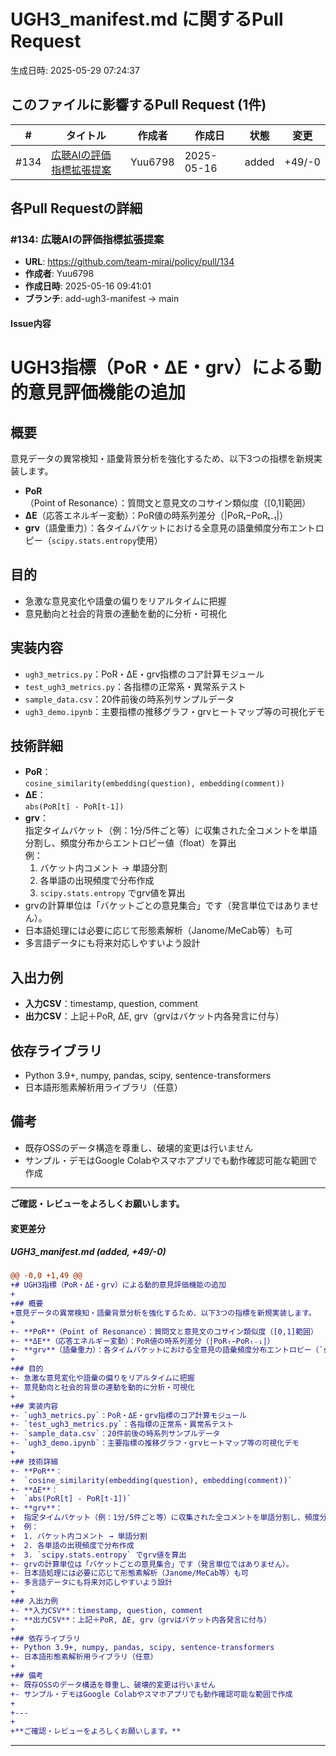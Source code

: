 # UGH3_manifest.md に関するPull Request

生成日時: 2025-05-29 07:24:37

## このファイルに影響するPull Request (1件)

| # | タイトル | 作成者 | 作成日 | 状態 | 変更 |
|---|---------|--------|--------|------|------|
| #134 | [広聴AIの評価指標拡張提案](https://github.com/team-mirai/policy/pull/134) | Yuu6798 | 2025-05-16 | added | +49/-0 |

## 各Pull Requestの詳細

### #134: 広聴AIの評価指標拡張提案

- **URL**: https://github.com/team-mirai/policy/pull/134
- **作成者**: Yuu6798
- **作成日時**: 2025-05-16 09:41:01
- **ブランチ**: add-ugh3-manifest → main

#### Issue内容

# UGH3指標（PoR・ΔE・grv）による動的意見評価機能の追加

## 概要
意見データの異常検知・語彙背景分析を強化するため、以下3つの指標を新規実装します。

- **PoR**（Point of Resonance）：質問文と意見文のコサイン類似度（[0,1]範囲）
- **ΔE**（応答エネルギー変動）：PoR値の時系列差分（|PoRₜ−PoRₜ₋₁|）
- **grv**（語彙重力）：各タイムバケットにおける全意見の語彙頻度分布エントロピー（`scipy.stats.entropy`使用）

## 目的
- 急激な意見変化や語彙の偏りをリアルタイムに把握
- 意見動向と社会的背景の連動を動的に分析・可視化

## 実装内容
- `ugh3_metrics.py`：PoR・ΔE・grv指標のコア計算モジュール
- `test_ugh3_metrics.py`：各指標の正常系・異常系テスト
- `sample_data.csv`：20件前後の時系列サンプルデータ
- `ugh3_demo.ipynb`：主要指標の推移グラフ・grvヒートマップ等の可視化デモ

## 技術詳細
- **PoR**：  
  `cosine_similarity(embedding(question), embedding(comment))`
- **ΔE**：  
  `abs(PoR[t] - PoR[t-1])`
- **grv**：  
  指定タイムバケット（例：1分/5件ごと等）に収集された全コメントを単語分割し、頻度分布からエントロピー値（float）を算出  
  例：  
  1. バケット内コメント → 単語分割  
  2. 各単語の出現頻度で分布作成  
  3. `scipy.stats.entropy` でgrv値を算出
- grvの計算単位は「バケットごとの意見集合」です（発言単位ではありません）。
- 日本語処理には必要に応じて形態素解析（Janome/MeCab等）も可
- 多言語データにも将来対応しやすいよう設計

## 入出力例
- **入力CSV**：timestamp, question, comment
- **出力CSV**：上記＋PoR, ΔE, grv（grvはバケット内各発言に付与）

## 依存ライブラリ
- Python 3.9+, numpy, pandas, scipy, sentence-transformers  
- 日本語形態素解析用ライブラリ（任意）

## 備考
- 既存OSSのデータ構造を尊重し、破壊的変更は行いません
- サンプル・デモはGoogle Colabやスマホアプリでも動作確認可能な範囲で作成

---

**ご確認・レビューをよろしくお願いします。**

#### 変更差分

##### UGH3_manifest.md (added, +49/-0)

```diff
@@ -0,0 +1,49 @@
+# UGH3指標（PoR・ΔE・grv）による動的意見評価機能の追加
+
+## 概要
+意見データの異常検知・語彙背景分析を強化するため、以下3つの指標を新規実装します。
+
+- **PoR**（Point of Resonance）：質問文と意見文のコサイン類似度（[0,1]範囲）
+- **ΔE**（応答エネルギー変動）：PoR値の時系列差分（|PoRₜ−PoRₜ₋₁|）
+- **grv**（語彙重力）：各タイムバケットにおける全意見の語彙頻度分布エントロピー（`scipy.stats.entropy`使用）
+
+## 目的
+- 急激な意見変化や語彙の偏りをリアルタイムに把握
+- 意見動向と社会的背景の連動を動的に分析・可視化
+
+## 実装内容
+- `ugh3_metrics.py`：PoR・ΔE・grv指標のコア計算モジュール
+- `test_ugh3_metrics.py`：各指標の正常系・異常系テスト
+- `sample_data.csv`：20件前後の時系列サンプルデータ
+- `ugh3_demo.ipynb`：主要指標の推移グラフ・grvヒートマップ等の可視化デモ
+
+## 技術詳細
+- **PoR**：  
+  `cosine_similarity(embedding(question), embedding(comment))`
+- **ΔE**：  
+  `abs(PoR[t] - PoR[t-1])`
+- **grv**：  
+  指定タイムバケット（例：1分/5件ごと等）に収集された全コメントを単語分割し、頻度分布からエントロピー値（float）を算出  
+  例：  
+  1. バケット内コメント → 単語分割  
+  2. 各単語の出現頻度で分布作成  
+  3. `scipy.stats.entropy` でgrv値を算出
+- grvの計算単位は「バケットごとの意見集合」です（発言単位ではありません）。
+- 日本語処理には必要に応じて形態素解析（Janome/MeCab等）も可
+- 多言語データにも将来対応しやすいよう設計
+
+## 入出力例
+- **入力CSV**：timestamp, question, comment
+- **出力CSV**：上記＋PoR, ΔE, grv（grvはバケット内各発言に付与）
+
+## 依存ライブラリ
+- Python 3.9+, numpy, pandas, scipy, sentence-transformers  
+- 日本語形態素解析用ライブラリ（任意）
+
+## 備考
+- 既存OSSのデータ構造を尊重し、破壊的変更は行いません
+- サンプル・デモはGoogle Colabやスマホアプリでも動作確認可能な範囲で作成
+
+---
+
+**ご確認・レビューをよろしくお願いします。**
```

---

